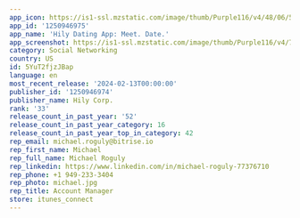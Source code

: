 ```yaml
---
app_icon: https://is1-ssl.mzstatic.com/image/thumb/Purple116/v4/48/06/5a/48065a11-c676-8693-3db5-119c04ed70eb/AppIcon-0-0-1x_U007emarketing-0-7-0-85-220.png/1024x1024bb.png
app_id: '1250946975'
app_name: 'Hily Dating App: Meet. Date.'
app_screenshot: https://is1-ssl.mzstatic.com/image/thumb/Purple116/v4/74/4b/53/744b53f5-c970-f13a-cfe9-d91f49d3193d/010a7707-85aa-4b8b-8f8d-1a3e1099b453_07_150923_01_0000_ALL_En_MainScreensNewItIphoneMockup_Iphone_ASO_1242x2208.jpg/1242x2208bb.png
category: Social Networking
country: US
id: 5YuT2fjzJBap
language: en
most_recent_release: '2024-02-13T00:00:00'
publisher_id: '1250946974'
publisher_name: Hily Corp.
rank: '33'
release_count_in_past_year: '52'
release_count_in_past_year_category: 16
release_count_in_past_year_top_in_category: 42
rep_email: michael.roguly@bitrise.io
rep_first_name: Michael
rep_full_name: Michael Roguly
rep_linkedin: https://www.linkedin.com/in/michael-roguly-77376710
rep_phone: +1 949-233-3404
rep_photo: michael.jpg
rep_title: Account Manager
store: itunes_connect
---
```

